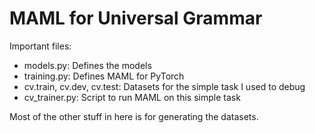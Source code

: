 # MAML for Universal Grammar

Important files:
- models.py: Defines the models
- training.py: Defines MAML for PyTorch
- cv.train, cv.dev, cv.test: Datasets for the simple task I used to debug
- cv_trainer.py: Script to run MAML on this simple task

Most of the other stuff in here is for generating the datasets.
